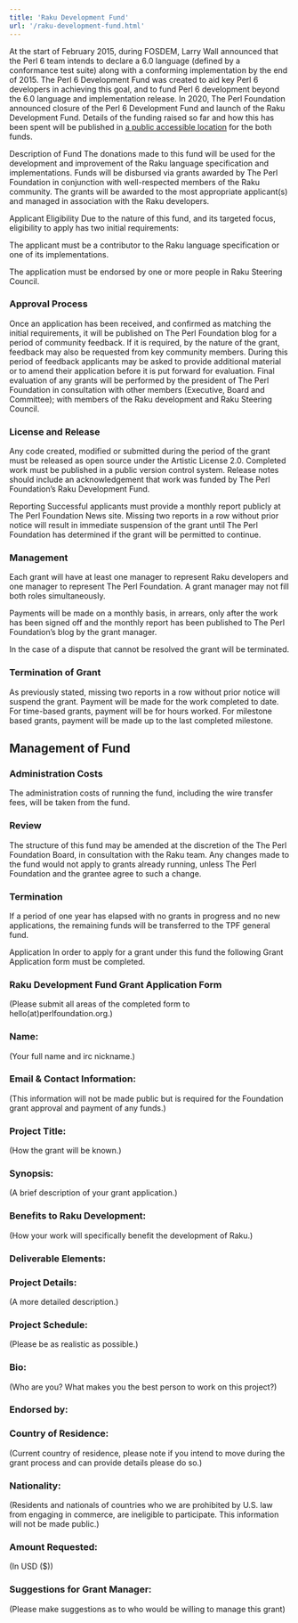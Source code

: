 ```yaml
---
title: 'Raku Development Fund'
url: '/raku-development-fund.html'
---
```


At the start of February 2015, during FOSDEM, Larry
Wall announced that the Perl 6 team intends to declare a
6.0 language (defined by a conformance test suite) along
with a conforming implementation by the end of 2015. The
Perl 6 Development Fund was created to aid key Perl 6
developers in achieving this goal, and to fund Perl 6
development beyond the 6.0 language and implementation
release.
In 2020, The Perl Foundation announced closure of the
Perl 6 Development Fund and launch of the Raku
Development Fund. Details of the funding raised so far
and how this has been spent will be published in
[a public accessible location](https://docs.google.com/spreadsheets/d/1wiTISarw1sPfEUKG5hoE0s8ztz4VBXUxB8iiSULGNeg/edit#gid=0)
for the both funds.

Description of Fund
The donations made to this fund will be used for the
development and improvement of the Raku language
specification and implementations. Funds will be
disbursed via grants awarded by The Perl Foundation in
conjunction with well-respected members of the Raku
community. The grants will be awarded to the most
appropriate applicant(s) and managed in association with
the Raku developers.

Applicant Eligibility
Due to the nature of this fund, and its targeted focus,
eligibility to apply has two initial requirements:

The applicant must be a contributor to the Raku
language specification or one of its
implementations.

The application must be endorsed by one or more
people in Raku Steering Council.

### Approval Process

Once an application has been received, and confirmed as
matching the initial requirements, it will be published
on The Perl Foundation blog for a period of community
feedback. If it is required, by the nature of the grant,
feedback may also be requested from key community
members. During this period of feedback applicants may
be asked to provide additional material or to amend
their application before it is put forward for
evaluation.
Final evaluation of any grants will be performed by the
president of The Perl Foundation in consultation with
other members (Executive, Board and Committee); with
members of the Raku development and Raku Steering
Council.

### License and Release

Any code created, modified or submitted during the
period of the grant must be released as open source
under
the Artistic License 2.0. Completed work must be
published in a public version control system. Release
notes should include an acknowledgement that work was funded by The Perl
Foundation’s Raku Development Fund.

Reporting
Successful applicants must provide a monthly report
publicly at The Perl Foundation News site. Missing two
reports in a row without prior notice will result in
immediate suspension of the grant until The Perl
Foundation has determined if the grant will be permitted
to continue.

### Management

Each grant will have at least one manager to
represent Raku developers and one manager to represent
The Perl Foundation. A grant manager may not fill both
roles simultaneously.

Payments will be made on a monthly basis, in arrears,
only after the work has been signed off and the
monthly report has been published to The Perl
Foundation’s blog by the grant manager.

In the case of a dispute that cannot be resolved
the grant will be terminated.

### Termination of Grant

As previously stated, missing two reports in a row
without prior notice will suspend the grant. Payment
will be made for the work completed to date. For
time-based grants, payment will be for hours worked. For
milestone based grants, payment will be made up to the
last completed milestone.

## Management of Fund

### Administration Costs

The administration costs of running the fund, including
the wire transfer fees, will be taken from the
fund.

### Review

The structure of this fund may be amended at the
discretion of the The Perl Foundation Board, in
consultation with the Raku team. Any changes made to the
fund would not apply to grants already running, unless
The Perl Foundation and the grantee agree to such a
change.

### Termination

If a period of one year has elapsed with no grants in
progress and no new applications, the remaining funds
will be transferred to the TPF general fund.

Application
In order to apply for a grant under this fund the
following Grant Application form must be completed.

### Raku Development Fund Grant Application Form

(Please submit all areas of the completed form to
hello(at)perlfoundation.org.)

### Name:

(Your full name and irc
nickname.)

### Email & Contact Information:

(This information will not be made public but is
required for the Foundation grant approval and payment of
any funds.)

### Project Title:

(How the grant will
be known.)

### Synopsis:

(A brief description of
your grant application.)

### Benefits to Raku Development:

(How
your work will specifically benefit the development of
Raku.)

### Deliverable Elements:

### Project Details:

(A more detailed
description.)

### Project Schedule:

(Please be as
realistic as possible.)

### Bio:

(Who are you? What makes you
the best person to work on this project?)

### Endorsed by:

### Country of Residence:

(Current
country of residence, please note if you intend to move
during the grant process and can provide details please do
so.)

### Nationality:

(Residents and
nationals of countries who we are prohibited by U.S. law
from engaging in commerce, are ineligible to participate.
This information will not be made public.)

### Amount Requested:

(In USD
($))

### Suggestions for Grant Manager:

(Please make suggestions as to who would be willing
to manage this grant)

